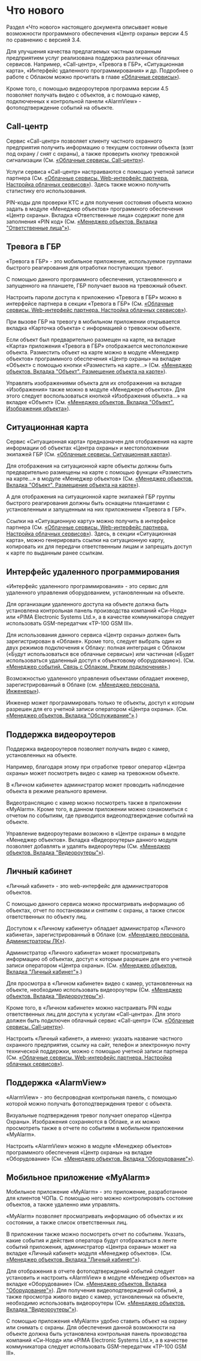 # Что нового

Раздел «Что нового» настоящего документа описывает новые возможности программного обеспечения «Центр охраны» версии 4.5 по сравнению с версией 3.4. 

Для улучшения качества предлагаемых частным охранным предприятием услуг реализована поддержка различных облачных сервисов. Например, «Call-центр», «Тревога в ГБР», «Ситуационная карта», «Интерфейс удаленного программирования» и др. Подробнее о работе с Облаком можно прочитать в главе [«Облачные сервисы»](/12-cloud-services.html#облачные-сервисы)).

Кроме того, с помощью видеороутеров программа версии 4.5 позволяет получать видео с объектов, а с помощью камер, подключенных к контрольной панели «AlarmView» - фотоподтверждение событий на объекте.

## Call-центр

Сервис «Call-центр» позволяет клиенту частного охранного предприятия получить информацию о текущем состоянии объекта (взят под охрану / снят с охраны), а также проверить кнопку тревожной сигнализации (См. [«Облачные сервисы. Call-центр»](/12-cloud-services.html#call-центр)).

Услуги сервиса «Call-центр» настраиваются с помощью учетной записи партнера (См. [«Облачные сервисы. Web-интерфейс партнера. Настройка облачных сервисов»](/12-cloud-services.html#настройка-облачных-сервисов)). Здесь также можно получить статистику его использования. 

PIN-коды для проверки КТС и для получения состояния объекта можно задать в модуле «Менеджер объектов» программного обеспечения «Центр охраны». Вкладка «Ответственные лица» содержит поле для заполнения «PIN код» (См. [«Менеджер объектов. Вкладка "Ответственные лица"»](/05-object-manager.html#вкладка-ответственные-лица)).

## Тревога в ГБР

«Тревога в ГБР» - это мобильное приложение, используемое группами быстрого реагирования для отработки поступающих тревог. 

С помощью данного программного обеспечения, установленного и запущенного на планшете, ГБР получает вызов на тревожный объект. 

Настроить пароли доступа к приложению «Тревога в ГБР» можно в интерфейсе партнера в секции «Тревога в ГБР» (См. [«Облачные сервисы. Web-интерфейс партнера. Настройка облачных сервисов»](/12-cloud-services.html#настройка-облачных-сервисов)).

При вызове ГБР на тревогу в мобильном приложении открывается вкладка «Карточка объекта» с информацией о тревожном объекте.

Если объект был предварительно размещен на карте, на вкладке «Карта» приложения  «Тревога в ГБР» отображается местоположение объекта. Разместить объект на карте можно в модуле «Менеджер объектов» программного обеспечения «Центр охраны» на вкладке «Объект» с помощью кнопки «Разместить на карте...» (См. [«Менеджер объектов. Вкладка "Объект". Размещение объекта на карте»](/05-object-manager.html#размещение-объекта-на-карте)).

Управлять изображениями объекта для их отображения на вкладке «Изображения» также можно в модуле «Менеджере объектов». Для этого следует воспользоваться кнопкой «Изображения объекта...» на вкладке «Объект» (См. [«Менеджер объектов. Вкладка "Объект". Изображения объекта»](/05-object-manager.html#изображения-объекта)).

## Ситуационная карта

Сервис «Ситуационная карта» предназначен для отображения на карте информации об объектах «Центра охраны» и местоположении экипажей ГБР (См. [«Облачные сервисы. Ситуационная карта»](/12-cloud-services.html#ситуационная-карта)).

Для отображения на ситуационной карте объекты должны быть предварительно размещены на карте с помощью функции «Разместить на карте...» в модуле «Менеджер объектов» (См. [«Менеджер объектов. Вкладка "Объект". Размещение объекта на карте»](/05-object-manager.html#размещение-объекта-на-карте)).

А для отображения на ситуационной карте экипажей ГБР группы быстрого реагирования должны быть оснащены планшетами с установленным и запущенным на них приложением «Тревога в ГБР».

Ссылки на «Ситуационную карту» можно получить в интерфейсе партнера (См. [«Облачные сервисы. Web-интерфейс партнера. Настройка облачных сервисов»](/12-cloud-services.html#настройка-облачных-сервисов)). Здесь, в секции «Ситуационная карта», можно генерировать ссылки на ситуационную карту, копировать их для передачи ответственным лицам и запрещать доступ к карте по выданным ранее ссылкам.

## Интерфейс удаленного программирования

«Интерфейс удаленного программирования» - это сервис для удаленного управления оборудованием, установленным на объекте.

Для организации удаленного доступа на объекте должна быть установлена контрольная панель производства компаний «Си-Норд» или «PIMA Electronic Systems Ltd.», а в качестве коммуникатора следует использовать GSM-передатчик «ТР-100 GSM III».

Для использования данного сервиса «Центр охраны» должен быть зарегистрирован в «Облаке». Кроме того, следует выбрать один из двух режимов подключения к Облаку: полная интеграция с Облаком («Будут использоваться все облачные сервисы») или  частичная («Будет использоваться удаленный доступ к объектовому оборудованию»). (См. [«Менеджер событий. Связь с Облаком. Режим подключения»](/04-event-manager.html#режим-подключения).)

Возможностью удаленного управления объектами обладает инженер, зарегистрированный в Облаке (см. [«Менеджер персонала. Инженеры»](/07-personnel-manager.html#инженеры)).

Инженер может программировать только те объекты, доступ к которым разрешен для его учетной записи оператором «Центра охраны». (См. [«Менеджер объектов. Вкладка "Обслуживание"»](/05-object-manager.html#вкладка-обслуживание).)

## Поддержка видеороутеров

Поддержка видеороутеров позволяет получать видео с камер, установленных на объекте.

Например, благодаря этому при отработке тревог оператор «Центра охраны» может посмотреть видео с камер на тревожном объекте. 

В «Личном кабинете» администратор может проводить наблюдение объекта в режиме реального времени.

Видеотрансляцию с камер можно посмотреть также в приложении «MyAlarm». Кроме того, в данном приложении можно ознакомиться с отчетом по событиям, где приводится видеоподтверждение событий на объекте.

Управление видеороутерами возможно в «Центре охраны» в модуле «Менеджер объектов». Вкладка «Видеороутеры» данного модуля позволяет добавлять и удалять видеороутеры (См. [«Менеджер объектов. Вкладка "Видеороутеры"»](/05-object-manager.html#вкладка-видеороутеры)).

## Личный кабинет

«Личный кабинет» - это web-интерфейс для администраторов объектов. 

С помощью данного сервиса можно просматривать информацию об объектах, отчет по постановкам и снятиям с охраны, а также список ответственных по объекту лиц. 

Доступом к «Личному кабинету» обладает администратор «Личного кабинета», зарегистрированный в Облаке (см. [«Менеджер персонала. Администраторы ЛК»](/07-personnel-manager.html#администраторы-лк)).

Администратор «Личного кабинета» может просматривать информацию об объектах, доступ к которым разрешен для его учетной записи оператором «Центра охраны». (См. [«Менеджер объектов. Вкладка "Личный кабинет"»](/05-object-manager.html#вкладка-личный-кабинет).)

Для просмотра в «Личном кабинете» видео с камер, установленных на объекте, необходимо использовать видеороутеры (См. [«Менеджер объектов. Вкладка "Видеороутеры"»](/05-object-manager.html#вкладка-видеороутеры)).

Кроме того, в «Личном кабинете» можно настраивать PIN коды ответственных лиц для доступа к услугам «Call-центра». Для этого должен быть подключен облачный сервис «Call-центр» (См. [«Облачные сервисы. Call-центр»](/12-cloud-services.html#call-центр)).

Настроить «Личный кабинет», а именно: указать название частного охранного предприятия, ссылку на сайт, телефон и электронную почту технической поддержки, можно с помощью учетной записи партнера (См. [«Облачные сервисы. Web-интерфейс партнера. Настройка облачных сервисов»](/12-cloud-services.html#настройка-облачных-сервисов)).

## Поддержка «AlarmView»

«AlarmView» - это беспроводная контрольная панель, с помощью которой можно получать фотоподтверждения тревог с объекта. 

Визуальные подтверждения тревог получает оператор «Центра Охраны». Изображения сохраняются в Облаке, и их можно просмотреть также в отчете по событиям в мобильном приложении «MyAlarm».

Настроить «AlarmView» можно в модуле «Менеджер объектов» программного обеспечения «Центр охраны» на вкладке «Оборудование» (См. [«Менеджер объектов. Вкладка "Оборудование"»](/05-object-manager.html#вкладка-оборудование)).

## Мобильное приложение «MyAlarm»

Мобильное приложение «MyAlarm» - это приложение, разработанное для клиентов ЧОПа. С помощью него можно контролировать состояние объектов, а также удаленно ими управлять.

«MyAlarm» позволяет просматривать информацию об объектах и их состоянии, а также список ответственных лиц.

В приложении также можно посмотреть отчет по событиям. Указать, какие события и действия оператора будут отображаться в ленте событий приложения, администратор «Центра охраны» может на вкладке «Личный кабинет» модуля «Менеджер объектов». (См. [«Менеджер объектов. Вкладка "Личный кабинет"»](/05-object-manager.html#вкладка-личный-кабинет)).

Для отображения в отчете фотоподтверждений событий следует установить и настроить «AlarmView» в модуле «Менеджер объектов» на вкладке «Оборудование» (См. [«Менеджер объектов. Вкладка "Оборудование"»](/05-object-manager.html#вкладка-оборудование)). Для получения видеоподтверждений событий, а также просмотра живого видео с камер, установленных на объекте, необходимо использовать видеороутеры (См. [«Менеджер объектов. Вкладка "Видеороутеры"»](/05-object-manager.html#вкладка-видеороутеры)).

С помощью приложения «MyAlarm» удобно ставить объект на охрану или снимать с охраны. Для обеспечения данной возможности на объекте должна быть установлена контрольная панель производства компаний «Си-Норд» или «PIMA Electronic Systems Ltd.», а в качестве коммуникатора следует использовать GSM-передатчик «ТР-100 GSM III».

